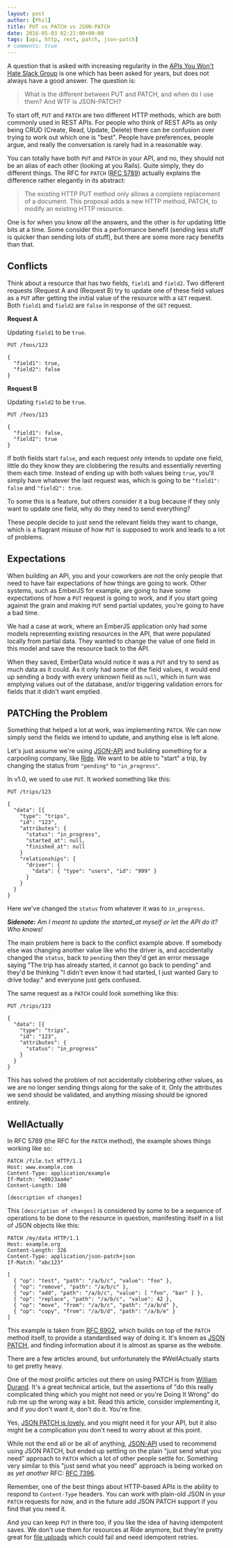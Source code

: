 ```yaml
---
layout: post
author: [Phil]
title: PUT vs PATCH vs JSON-PATCH
date: 2016-05-03 02:21:00+00:00
tags: [api, http, rest, patch, json-patch]
# comments: true
---
```


A question that is asked with increasing regularity in the [APIs You Won't Hate Slack Group](https://slack.apisyouwonthate.com/) is one which has been asked for years, but does not always have a good answer. The question is:

> What is the different between PUT and PATCH, and when do I use them? And WTF is JSON-PATCH?

To start off, `PUT` and `PATCH` are two different HTTP methods, which are both commonly used in REST APIs. For people who think of REST APIs as only being CRUD (Create, Read, Update, Delete) there can be confusion over trying to work out which one is "best". People have preferences, people argue, and really the conversation is rarely had in a reasonable way.

You can totally have both `PUT` and `PATCH` in your API, and no, they should not be an alias of each other (looking at you Rails). Quite simply, they do different things. The RFC for `PATCH` ([RFC 5789](https://tools.ietf.org/html/rfc5789)) actually explains the difference rather elegantly in its abstract:

> The existing HTTP PUT method only allows a complete replacement of a document. This proposal adds a new HTTP method, PATCH, to modify an existing HTTP resource.

One is for when you know _all_ the answers, and the other is for updating little bits at a time. Some consider this a performance benefit (sending less stuff is quicker than sending lots of stuff), but there are some more racy benefits than that.

## Conflicts

Think about a resource that has two fields, `field1` and `field2`. Two different requests (Request A and (Request B) try to update one of these field values as a `PUT` after getting the initial value of the resource with a `GET` request. Both `field1` and `field2` are `false` in response of the `GET` request.

**Request A**

Updating `field1` to be `true`.

~~~ http
PUT /foos/123

{
  "field1": true,
  "field2": false
}
~~~

**Request B**

Updating `field2` to be `true`.

~~~
PUT /foos/123

{
  "field1": false,
  "field2": true
}
~~~

If both fields start `false`, and each request only intends to update one field, little do they know they are clobbering the results and essentially reverting them each time. Instead of ending up with both values being `true`, you'll simply have whatever the last request was, which is going to be `"field1": false` and `"field2": true`.

To some this is a feature, but others consider it a bug because if they only want to update one field, why do they need to send everything?

These people decide to just send the relevant fields they want to change, which is a flagrant misuse of how `PUT` is supposed to work and leads to a lot of problems.

## Expectations

When building an API, you and your coworkers are not the only people that need to have fair expectations of how things are going to work. Other systems, such as EmberJS for example, are going to have some expectations of how a `PUT` request is going to work, and if you start going against the grain and making `PUT` send partial updates, you're going to have a bad time.

We had a case at work, where an EmberJS application only had some models representing existing resources in the API, that were populated locally from partial data. They wanted to change the value of one field in this model and save the resource back to the API.

When they saved, EmberData would notice it was a `PUT` and try to send as much data as it could. As it only had some of the field values, it would end up sending a body with every unknown field as `null`, which in turn was emptying values out of the database, and/or triggering validation errors for fields that it didn't want emptied.

## PATCHing the Problem

Something that helped a lot at work, was implementing `PATCH`. We can now simply send the fields we intend to update, and anything else is left alone.

Let's just assume we're using [JSON-API](http://jsonapi.org/) and building something for a carpooling company, like [Ride](https://ride.com/). We want to be able to "start" a trip, by changing the status from `"pending"` to `"in_progress"`.

In v1.0, we used to use `PUT`. It worked something like this:

~~~
PUT /trips/123

{
  "data": [{
    "type": "trips",
    "id": "123",
    "attributes": {
      "status": "in_progress",
      "started_at": null,
      "finished_at": null
    }
    "relationships": {
      "driver": {
        "data": { "type": "users", "id": "999" }
      }
    }
  }
}
~~~

Here we've changed the `status` from whatever it was to `in_progress`.

_**Sidenote:** Am I meant to update the started_at myself or let the API do it? Who knows!_

The main problem here is back to the conflict example above. If somebody else was changing another value like who the driver is, and accidentally changed the `status`, back to `pending` then they'd get an error message saying "The trip has already started, it cannot go back to pending" and they'd be thinking "I didn't even know it had started, I just wanted Gary to drive today." and everyone just gets confused.

The same request as a `PATCH` could look something like this:

~~~
PUT /trips/123

{
  "data": [{
    "type": "trips",
    "id": "123",
    "attributes": {
      "status": "in_progress"
    }
  }
}
~~~

This has solved the problem of not accidentally clobbering other values, as we are no longer sending things along for the sake of it. Only the attributes we send should be validated, and anything missing should be ignored entirely.

## WellActually

In RFC 5789 (the RFC for the `PATCH` method), the example shows things working like so:

~~~
PATCH /file.txt HTTP/1.1
Host: www.example.com
Content-Type: application/example
If-Match: "e0023aa4e"
Content-Length: 100

[description of changes]
~~~

This `[description of changes]` is considered by some to be a sequence of operations to be done to the resource in question, manifesting itself in a list of JSON objects like this:

~~~
PATCH /my/data HTTP/1.1
Host: example.org
Content-Length: 326
Content-Type: application/json-patch+json
If-Match: "abc123"

[
  { "op": "test", "path": "/a/b/c", "value": "foo" },
  { "op": "remove", "path": "/a/b/c" },
  { "op": "add", "path": "/a/b/c", "value": [ "foo", "bar" ] },
  { "op": "replace", "path": "/a/b/c", "value": 42 },
  { "op": "move", "from": "/a/b/c", "path": "/a/b/d" },
  { "op": "copy", "from": "/a/b/d", "path": "/a/b/e" }
]

~~~

This example is taken from [RFC 6902](https://tools.ietf.org/html/rfc6902), which builds on top of the `PATCH` method itself, to provide a standardised way of doing it. It's known as [JSON PATCH](http://jsonpatch.com/), and finding information about it is almost as sparse as the website.

There are a few articles around, but unfortunately the #WellActually starts to get pretty heavy.

One of the most prolific articles out there on using PATCH is from [William Durand](http://williamdurand.fr/2014/02/14/please-do-not-patch-like-an-idiot/). It's a great technical article, but the assertions of "do this really complicated thing which you might not need or you're Doing It Wrong" do rub me up the wrong way a bit. Read this article, consider implementing it, and if you don't want it, don't do it. You're fine.

Yes, [JSON PATCH is lovely](https://www.mnot.net/blog/2012/09/05/patch), and you might need it for your API, but it also might be a complication you don't need to worry about at this point.

While not the end all or be all of anything, [JSON-API](http://jsonapi.org) used to recommend using JSON PATCH, but ended up settling on the plain "just send what you need" approach to `PATCH` which a lot of other people settle for. Something very similar to this "just send what you need" approach is being worked on as _yet another_ RFC: [RFC 7396](https://tools.ietf.org/html/rfc7396).

Remember, one of the best things about HTTP-based APIs is the ability to respond to `Content-Type` headers. You can work with plain-old JSON in your `PATCH` requests for now, and in the future add JSON PATCH support if you find that you need it.

And you can keep `PUT` in there too, if you like the idea of having idempotent saves. We don't use them for resources at Ride anymore, but they're pretty great for [file uploads](/2016/01/04/http-rest-api-file-uploads/) which could fail and need idempotent retries.
